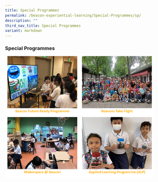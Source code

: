 ```yaml
---
title: Special Programmes
permalink: /beacon-experiential-learning/Special-Programmes/sp/
description: ""
third_nav_title: Special Programmes
variant: markdown
---
```

### Special Programmes



<p><a href="/beacon-experiential-learning/Special-Programmes/bfrr/">
<img src="/images/BEL/bel-sp02.jpg" style="width:49%" align="left"></a></p>
	
<p><a href="/beacon-experiential-learning/Special-Programmes/btf/">
<img src="/images/BEL/bel-sp03.jpg" style="width:49%" align="left"></a></p>

<p><a href="/beacon-experiential-learning/Special-Programmes/makerspace/">
<img src="/images/BEL/bel-sp04.jpg" style="width:49%" align="left"></a></p>

<p><a href="/beacon-experiential-learning/Special-Programmes/makerspace/">
<img src="/images/BEL/bel_sp05.jpg" style="width:49%" align="left"></a></p>